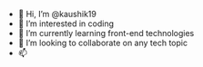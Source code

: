 - 👋 Hi, I’m @kaushik19
- 👀 I’m interested in coding
- 🌱 I’m currently learning front-end technologies
- 💞️ I’m looking to collaborate on any tech topic
- 📫 

<!---
kaushik19/kaushik19 is a ✨ special ✨ repository because its `README.md` (this file) appears on your GitHub profile.
You can click the Preview link to take a look at your changes.
--->
